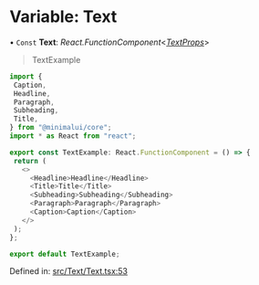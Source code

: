 # Variable: Text

• `Const` **Text**: *React.FunctionComponent*<[*TextProps*](../types/textprops.md)\>

> TextExample

```typescript
import {
 Caption,
 Headline,
 Paragraph,
 Subheading,
 Title,
} from "@minimalui/core";
import * as React from "react";

export const TextExample: React.FunctionComponent = () => {
 return (
   <>
     <Headline>Headline</Headline>
     <Title>Title</Title>
     <Subheading>Subheading</Subheading>
     <Paragraph>Paragraph</Paragraph>
     <Caption>Caption</Caption>
   </>
 );
};

export default TextExample;

```

Defined in: [src/Text/Text.tsx:53](https://github.com/minimal-ui/minimal-ui/blob/main/packages/minimalui/src/Text/Text.tsx#L53)
